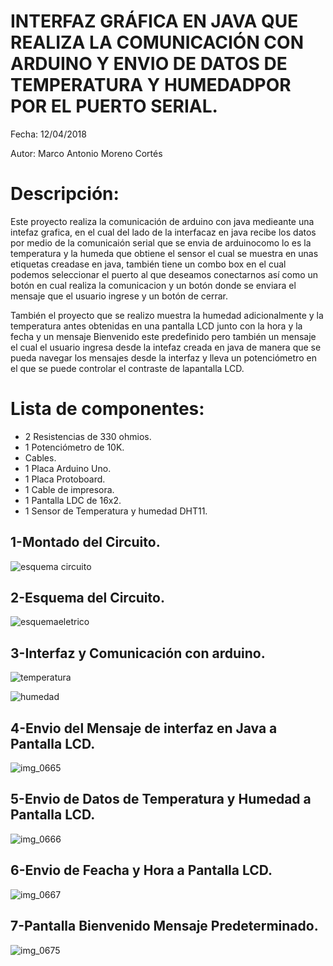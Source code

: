 # INTERFAZ GRÁFICA EN JAVA QUE REALIZA LA COMUNICACIÓN CON ARDUINO Y ENVIO DE DATOS DE TEMPERATURA Y HUMEDADPOR POR EL PUERTO SERIAL.


Fecha:	12/04/2018

Autor:	Marco Antonio Moreno Cortés

# Descripción:

Este proyecto realiza la comunicación de arduino con java medieante una intefaz grafica, en el cual del lado de la interfacaz en java 
recibe los datos por medio de la comunicaión serial que se envia de arduinocomo lo es la temperatura y la humeda que obtiene el sensor 
el cual se muestra en unas etiquetas creadase en java, también tiene un combo box en el cual podemos seleccionar el puerto al que deseamos
conectarnos así como un botón en cual realiza la comunicacion y un botón donde se enviara el mensaje que el usuario ingrese y un botón de
cerrar.

También el proyecto que se realizo muestra la humedad adicionalmente y la temperatura antes obtenidas en una pantalla LCD junto con la hora y la fecha y un mensaje Bienvenido este predefinido pero también un mensaje el cual el usuario ingresa desde la intefaz creada en java de manera que se pueda navegar los mensajes desde la interfaz y lleva un potenciómetro en el que se puede controlar el contraste de lapantalla LCD.

# Lista de componentes:


* 2  Resistencias de 330 ohmios.
* 1  Potenciómetro de 10K.
*    Cables.
* 1  Placa Arduino Uno.
* 1  Placa Protoboard.
* 1  Cable de impresora.
* 1  Pantalla LDC de 16x2.
* 1  Sensor de Temperatura y humedad DHT11.

## 1-Montado del Circuito.

![esquema circuito](https://user-images.githubusercontent.com/36495262/38909184-293be05a-4289-11e8-95ba-d0c50f040902.png)

## 2-Esquema del Circuito.

![esquemaeletrico](https://user-images.githubusercontent.com/36495262/38909508-7becf194-428a-11e8-8e81-6bee53786750.png)

## 3-Interfaz y Comunicación con arduino.

![temperatura](https://user-images.githubusercontent.com/36495262/38910077-47e240cc-428d-11e8-9701-0a7941aa353c.png)
 
![humedad](https://user-images.githubusercontent.com/36495262/38910605-b090a30a-428f-11e8-95c1-83958f50bef1.png)


## 4-Envio del Mensaje de interfaz en Java a Pantalla LCD.

![img_0665](https://user-images.githubusercontent.com/36495262/38910236-ff891ba6-428d-11e8-8e49-20313dfd53d7.JPG)

## 5-Envio de Datos de Temperatura y Humedad a Pantalla LCD.

![img_0666](https://user-images.githubusercontent.com/36495262/38910423-d6d4eaae-428e-11e8-8652-d5e8120fa2f6.JPG)

## 6-Envio de Feacha y Hora a Pantalla LCD.

![img_0667](https://user-images.githubusercontent.com/36495262/38910534-51bfdd3c-428f-11e8-8425-8375996b6da5.JPG)

## 7-Pantalla Bienvenido Mensaje Predeterminado.

![img_0675](https://user-images.githubusercontent.com/36495262/38910734-6415a22c-4290-11e8-905c-b0fc728fa2d0.JPG)



